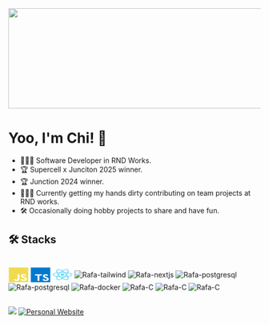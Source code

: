 <img src="./banner2.gif" width="1000" height="200" />

# Yoo, I'm Chi! 👋
- 🙋🏻‍♂️ Software Developer in RND Works.
- 🏆 Supercell x Junciton 2025 winner.
- 🏆 Junction 2024 winner.
- 👨🏻‍💻 Currently getting my hands dirty contributing on team projects at RND works.
- 🛠️ Occasionally doing hobby projects to share and have fun.

## 🛠️ Stacks
<div style="display: inline_block"><br>
  <img align="center" alt="Rafa-Js" height="30" width="40" src="https://raw.githubusercontent.com/devicons/devicon/master/icons/javascript/javascript-plain.svg">
  <img align="center" alt="Rafa-Ts" height="30" width="40" src="https://raw.githubusercontent.com/devicons/devicon/master/icons/typescript/typescript-plain.svg">
  <img align="center" alt="Rafa-React" height="25" width="40" src="https://raw.githubusercontent.com/devicons/devicon/master/icons/react/react-original.svg">
	<img align="center" alt="Rafa-tailwind" height="30" width="40" src="https://cdn.jsdelivr.net/gh/devicons/devicon@latest/icons/tailwindcss/tailwindcss-original.svg" />
	<img align="center" alt="Rafa-nextjs" height="30" width="40" src="https://cdn.jsdelivr.net/gh/devicons/devicon@latest/icons/nextjs/nextjs-original.svg" />
	<img align="center" alt="Rafa-postgresql" height="30" width="40" src="https://cdn.jsdelivr.net/gh/devicons/devicon@latest/icons/postgresql/postgresql-original.svg" />
	<img align="center" alt="Rafa-postgresql" height="30" width="40" src="https://cdn.jsdelivr.net/gh/devicons/devicon@latest/icons/mongodb/mongodb-original.svg" />
	<img align="center" alt="Rafa-docker" height="30" width="40" src="https://cdn.jsdelivr.net/gh/devicons/devicon@latest/icons/docker/docker-original.svg" />
	<img align="center" alt="Rafa-C" height="30" width="40" src="https://cdn.jsdelivr.net/gh/devicons/devicon@latest/icons/c/c-original.svg" />
	<img align="center" alt="Rafa-C" height="30" width="40" src="https://cdn.jsdelivr.net/gh/devicons/devicon@latest/icons/graphql/graphql-plain.svg" />
	<img align="center" alt="Rafa-C" height="30" width="40" src="https://cdn.jsdelivr.net/gh/devicons/devicon@latest/icons/amazonwebservices/amazonwebservices-plain-wordmark.svg" />
</div>

##

<div>
  <a href="https://www.linkedin.com/in/leerichchi/" target="_blank"><img src="https://img.shields.io/badge/-LinkedIn-%230077B5?style=for-the-badge&logo=linkedin&logoColor=white" target="_blank"></a>
	<a href="https://leechi.me/" target="_blank">
  	<img src="https://img.shields.io/badge/-Portfolio-4CAF50?style=for-the-badge&logo=google-chrome&logoColor=white" alt="Personal Website">
  </a>
</div>

